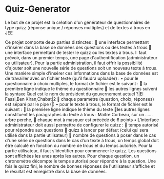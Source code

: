 # Quiz-Generator
 Le but de ce projet est la création d'un générateur de questionnaires de type quizz (réponse unique / réponses multiples) et de textes à trous en JEE

Ce projet comporte deux parties
distinctes :
 une interface permettant d'insérer dans la base de données des questions ou des textes
à trous
 une interface permettant de tester le quizz ou les textes à trous.
Il faut prévoir, dans un premier temps, une page d'authentification (administrateur ou
utilisateur).
Pour la partie administration, il faut offrir la possibilité d'ajouter soit une nouvelle série de
questions soit un nouveau texte à trous. Une manière simple d'insérer ces informations dans la
base de données est de travailler avec un fichier texte (qu'il faudra uploader) :
• pour le questionnaire à choix multiples, le format de fichier est le suivant :
 la première ligne indique le thème du questionnaire
 les autres lignes suivent la syntaxe Quel est le nom du président du gouvernement
actuel ?|El Fassi,Ben Kiran,Chabat|2
 chaque paramètre (question, choix, réponses) est séparé par le pipe (|)
• pour le texte à trous, le format de fichier est le suivant :
 la première ligne indique le thème du texte
 les autres lignes constituent les paragraphes du texte à trous : Maître Corbeau, sur un
...... arbre perché,
 chaque mot à masquer est précédé de 6 points
• L'interface administrateur doit aussi permettre de configurer le quizz :
 temps autorisé pour répondre aux questions
 quizz à lancer par défaut (celui qui sera utilisé dans la partie utilisateur)
 nombre de questions à poser dans le cas d'une série de questions dans le cas d'un texte
à trous, un temps global doit être calculé en fonction du nombre de trous et du temps
autorisé.
Pour la partie utilisateur, il faut s'identifier pour commencer le quizz. Les questions sont
affichées les unes après les autres.
Pour chaque question, un chronomètre décompte le temps autorisé pour répondre à la
question. Une fois le quizz fini, le nombre de bonnes réponses de l'utilisateur s'affiche et le
résultat est enregistré dans la base de données.